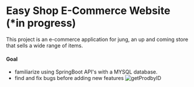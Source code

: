 # Easy Shop E-Commerce Website (*in progress)
This project is an e-commerce application for jung, an up and coming store that sells a wide range of items.
#### Goal
- familiarize using SpringBoot API's with a MYSQL database.
- find and fix bugs before adding new features
![getProdbyID](images/sc)